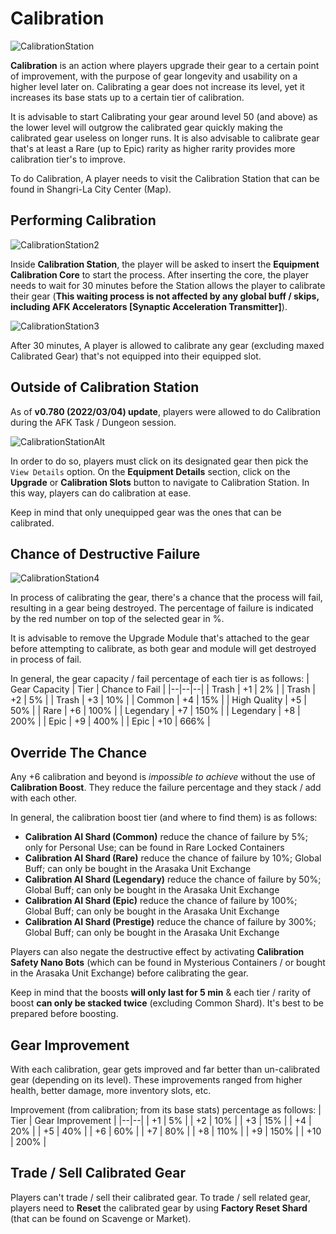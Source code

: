 # Calibration
![CalibrationStation](/resources/mobile-tutorial/CalibrationStation.png)

**Calibration** is an action where players upgrade their gear to a certain point of improvement, with the purpose of gear longevity and usability on a higher level later on. Calibrating a gear does not increase its level, yet it increases its base stats up to a certain tier of calibration.

It is advisable to start Calibrating your gear around level 50 (and above) as the lower level will outgrow the calibrated gear quickly making the calibrated gear useless on longer runs. It is also advisable to calibrate gear that's at least a Rare (up to Epic) rarity as higher rarity provides more calibration tier's to improve.

To do Calibration, A player needs to visit the Calibration Station that can be found in Shangri-La City Center (Map).

## Performing Calibration
![CalibrationStation2](/resources/mobile-tutorial/CalibrationStation2.png)

Inside **Calibration Station**, the player will be asked to insert the **Equipment Calibration Core** to start the process. After inserting the core, the player needs to wait for 30 minutes before the Station allows the player to calibrate their gear (**This waiting process is not affected by any global buff / skips, including AFK Accelerators [Synaptic Acceleration Transmitter]**).

![CalibrationStation3](/resources/mobile-tutorial/CalibrationStation3.png)

After 30 minutes, A player is allowed to calibrate any gear (excluding maxed Calibrated Gear) that's not equipped into their equipped slot. 

## Outside of Calibration Station

As of **v0.780 (2022/03/04) update**, players were allowed to do Calibration during the AFK Task / Dungeon session. 

![CalibrationStationAlt](/resources/mobile-tutorial/CalibrationStationAlt.png)

In order to do so, players must click on its designated gear then pick the `View Details` option. On the **Equipment Details** section, click on the **Upgrade** or **Calibration Slots** button to navigate to Calibration Station. In this way, players can do calibration at ease.

Keep in mind that only unequipped gear was the ones that can be calibrated.

## Chance of Destructive Failure

![CalibrationStation4](/resources/mobile-tutorial/CalibrationStation4.png)

In process of calibrating the gear, there's a chance that the process will fail, resulting in a gear being destroyed. The percentage of failure is indicated by the red number on top of the selected gear in %.

It is advisable to remove the Upgrade Module that's attached to the gear before attempting to calibrate, as both gear and module will get destroyed in process of fail.

In general, the gear capacity / fail percentage of each tier is as follows:
| Gear Capacity | Tier | Chance to Fail |
|--|--|--|
| Trash | +1 | 2% |
| Trash | +2 | 5% |
| Trash | +3 | 10% |
| Common | +4 | 15% |
| High Quality | +5 | 50% |
| Rare | +6 | 100% |
| Legendary | +7 | 150% |
| Legendary | +8 | 200% |
| Epic | +9 | 400% |
| Epic | +10 | 666% |

## Override The Chance
Any +6 calibration and beyond is *impossible to achieve* without the use of **Calibration Boost**. They reduce the failure percentage and they stack / add with each other.

In general, the calibration boost tier (and where to find them) is as follows:
- **Calibration AI Shard (Common)** reduce the chance of failure by 5%; only for Personal Use; can be found in Rare Locked Containers
- **Calibration AI Shard (Rare)** reduce the chance of failure by 10%; Global Buff; can only be bought in the Arasaka Unit Exchange
- **Calibration AI Shard (Legendary)** reduce the chance of failure by 50%; Global Buff; can only be bought in the Arasaka Unit Exchange
- **Calibration AI Shard (Epic)** reduce the chance of failure by 100%; Global Buff; can only be bought in the Arasaka Unit Exchange
- **Calibration AI Shard (Prestige)** reduce the chance of failure by 300%; Global Buff; can only be bought in the Arasaka Unit Exchange 

Players can also negate the destructive effect by activating **Calibration Safety Nano Bots** (which can be found in Mysterious Containers / or bought in the Arasaka Unit Exchange) before calibrating the gear.

Keep in mind that the boosts **will only last for 5 min** & each tier / rarity of boost **can only be stacked twice** (excluding Common Shard). It's best to be prepared before boosting.

## Gear Improvement
With each calibration, gear gets improved and far better than un-calibrated gear (depending on its level). These improvements ranged from higher health, better damage, more inventory slots, etc.

Improvement (from calibration; from its base stats) percentage as follows:
| Tier | Gear Improvement |
|--|--|
| +1 | 5% |
| +2 | 10% |
| +3 | 15% |
| +4 | 20% |
| +5 | 40% |
| +6 | 60% |
| +7 | 80% |
| +8 | 110% |
| +9 | 150% |
| +10 | 200% |

##  Trade / Sell Calibrated Gear 
Players can't trade / sell their calibrated gear. To trade / sell related gear, players need to **Reset** the calibrated gear by using **Factory Reset Shard** (that can be found on Scavenge or Market).
